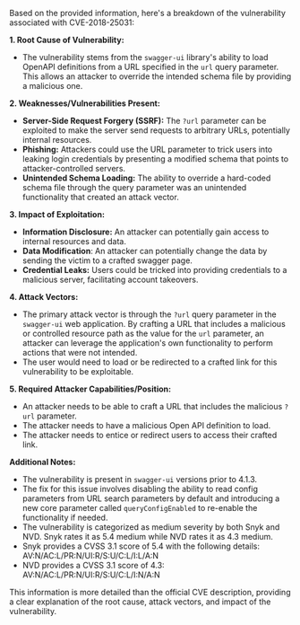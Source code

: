 Based on the provided information, here's a breakdown of the vulnerability associated with CVE-2018-25031:

**1. Root Cause of Vulnerability:**

*   The vulnerability stems from the `swagger-ui` library's ability to load OpenAPI definitions from a URL specified in the `url` query parameter. This allows an attacker to override the intended schema file by providing a malicious one.

**2. Weaknesses/Vulnerabilities Present:**

*   **Server-Side Request Forgery (SSRF):** The `?url` parameter can be exploited to make the server send requests to arbitrary URLs, potentially internal resources.
*   **Phishing:** Attackers could use the URL parameter to trick users into leaking login credentials by presenting a modified schema that points to attacker-controlled servers.
*   **Unintended Schema Loading:** The ability to override a hard-coded schema file through the query parameter was an unintended functionality that created an attack vector.

**3. Impact of Exploitation:**

*   **Information Disclosure:** An attacker can potentially gain access to internal resources and data.
*  **Data Modification**: An attacker can potentially change the data by sending the victim to a crafted swagger page.
*   **Credential Leaks:** Users could be tricked into providing credentials to a malicious server, facilitating account takeovers.

**4. Attack Vectors:**

*   The primary attack vector is through the `?url` query parameter in the `swagger-ui` web application. By crafting a URL that includes a malicious or controlled resource path as the value for the `url` parameter, an attacker can leverage the application's own functionality to perform actions that were not intended.
*  The user would need to load or be redirected to a crafted link for this vulnerability to be exploitable.

**5. Required Attacker Capabilities/Position:**

*   An attacker needs to be able to craft a URL that includes the malicious `?url` parameter.
*   The attacker needs to have a malicious Open API definition to load.
*  The attacker needs to entice or redirect users to access their crafted link.

**Additional Notes:**
*   The vulnerability is present in `swagger-ui` versions prior to 4.1.3.
*   The fix for this issue involves disabling the ability to read config parameters from URL search parameters by default and introducing a new core parameter called `queryConfigEnabled` to re-enable the functionality if needed.
*  The vulnerability is categorized as medium severity by both Snyk and NVD. Snyk rates it as 5.4 medium while NVD rates it as 4.3 medium.
*   Snyk provides a CVSS 3.1 score of 5.4 with the following details: AV:N/AC:L/PR:N/UI:R/S:U/C:L/I:L/A:N
*   NVD provides a CVSS 3.1 score of 4.3: AV:N/AC:L/PR:N/UI:R/S:U/C:L/I:N/A:N

This information is more detailed than the official CVE description, providing a clear explanation of the root cause, attack vectors, and impact of the vulnerability.